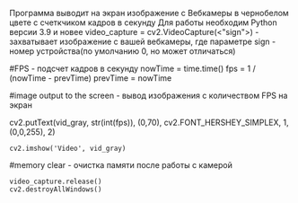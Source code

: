 Программа выводит на экран изображение с Вебкамеры в чернобелом цвете с счеткчиком кадров в секунду
Для работы необходим Python версии 3.9 и новее
video_capture = cv2.VideoCapture(<"sign">) - захватывает изображение с вашей вебкамеры, где параметре sign - номер устройства(по умолчанию 0, но может отличаться)

#FPS - подсчет кадров в секунду
    nowTime = time.time()
    fps = 1 / (nowTime - prevTime)
    prevTime = nowTime

#image output to the screen - вывод изображения с количеством FPS на экран
 
   cv2.putText(vid_gray, str(int(fps)), (0,70), cv2.FONT_HERSHEY_SIMPLEX, 1, (0,0,255), 2)

    cv2.imshow('Video', vid_gray)

#memory clear - очистка памяти после работы с камерой

    video_capture.release()
    cv2.destroyAllWindows()
